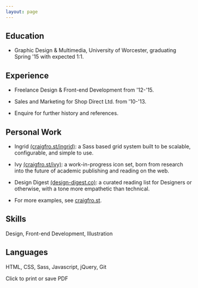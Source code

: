 ```yaml
---
layout: page
---
```


<h2 class="gamma">Education</h2>

- Graphic Design & Multimedia, University of Worcester, graduating Spring '15 with expected 1:1.

<h2 class="gamma">Experience</h2>

- Freelance Design & Front-end Development from '12-'15.

- Sales and Marketing for Shop Direct Ltd. from '10-'13.

- Enquire for further history and references.

<h2 class="gamma">Personal Work</h2>

- Ingrid [(craigfro.st/ingrid)](http://craigfro.st/ingrid): a Sass based grid system built to be scalable, configurable, and simple to use.

- Ivy [(craigfro.st/ivy)](http://craigfro.st/ivy): a work-in-progress icon set, born from research into the future of academic publishing and reading on the web.

- Design Digest [(design-digest.co)](http://design-digest.co): a curated reading list for Designers or otherwise, with a tone more empathetic than technical.

- For more examples, see [craigfro.st](http://craigfro.st).

<h2 class="gamma">Skills</h2>

Design, Front-end Development, Illustration

<h2 class="gamma">Languages</h2>

HTML, CSS, Sass, Javascript, jQuery, Git

<a class="js-print print no-print">Click to print or save PDF</a>


